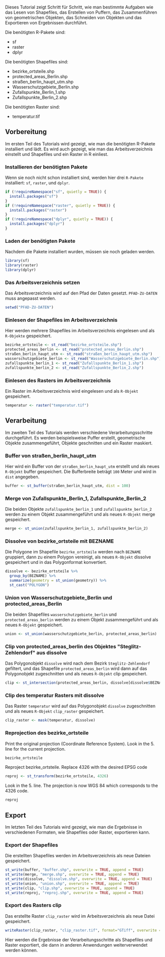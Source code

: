 Dieses Tutorial zeigt Schritt für Schritt, wie man bestimmte Aufgaben wie das Lesen von Shapefiles, das Erstellen von Puffern, das Zusammenführen von geometrischen Objekten, das Schneiden von Objekten und das Exportieren von Ergebnissen durchführt.

Die benötigten R-Pakete sind:

- sf
- raster
- dplyr


Die benötigten Shapefiles sind: 

  -  bezirke_ortsteile.shp
  -  protected_areas_Berlin.shp
  -  straßen_berlin_haupt_utm.shp
  -  Wasserschutzgebiete_Berlin.shp
  -  Zufallspunkte_Berlin_1.shp
  -  Zufallspunkte_Berlin_2.shp

Die benötigten Raster sind: 

  -  temperatur.tif

## Vorbereitung
Im ersten Teil des Tutorials wird gezeigt, wie man die benötigten R-Pakete installiert und lädt. Es wird auch gezeigt, wie man das Arbeitsverzeichnis einstellt und Shapefiles und ein Raster in R einliest.

### Installieren der benötigten Pakete
Wenn sie noch nicht schon installiert sind, werden hier drei `R-Pakete` installiert: `sf`, `raster`, und `dplyr`.

```r
if (!requireNamespace("sf", quietly = TRUE)) {
  install.packages("sf")
}
if (!requireNamespace("raster", quietly = TRUE)) {
  install.packages("raster")
}
if (!requireNamespace("dplyr", quietly = TRUE)) {
  install.packages("dplyr")
}
```

### Laden der benötigten Pakete

Nachdem die Pakete installiert wurden, müssen sie noch geladen werden.

```r
library(sf)
library(raster)
library(dplyr)
```

### Das Arbeitsverzeichnis setzen

Das Arbeitsverzeichnis wird auf den Pfad der Daten gesetzt. `PFAD-ZU-DATEN` muss angepasst werden.

```r
setwd("PFAD-ZU-DATEN")
```

### Einlesen der Shapefiles im Arbeitsverzeichnis

Hier werden mehrere Shapefiles im Arbeitsverzeichnis eingelesen und als `R-Objekte` gespeichert.

```r
bezirke_ortsteile <- st_read("bezirke_ortsteile.shp")
protected_areas_berlin <- st_read("protected_areas_Berlin.shp")
straßen_berlin_haupt_utm <- st_read("straßen_berlin_haupt_utm.shp")
wasserschutzgebiete_berlin <- st_read("Wasserschutzgebiete_Berlin.shp")
zufallspunkte_berlin_1 <- st_read("Zufallspunkte_Berlin_1.shp")
zufallspunkte_berlin_2 <- st_read("Zufallspunkte_Berlin_2.shp")
```

### Einlesen des Rasters im Arbeitsverzeichnis

Ein Raster im Arbeitsverzeichnis wird eingelesen und als `R-Objekt` gespeichert.

```r
temperatur <- raster("temperatur.tif")
```

## Verarbeitung
Im zweiten Teil des Tutorials werden verschiedene Verarbeitungsschritte durchgeführt. Es werden beispielsweise Puffer erstellt, geometrische Objekte zusammengeführt, Objekte geschnitten und ein Raster maskiert.

### Buffer von straßen_berlin_haupt_utm

Hier wird ein Buffer von der `straßen_berlin_haupt_utm` erstellt und als neues `R-Objekt` buffer gespeichert. Die Bufferbreite beträgt `100` Meter und wird in `dist` angegeben.

```r
buffer <- st_buffer(straßen_berlin_haupt_utm, dist = 100)
```

### Merge von Zufallspunkte_Berlin_1, Zufallspunkte_Berlin_2

Die beiden Objekte `zufallspunkte_berlin_1` und `zufallspunkte_berlin_2` werden zu einem Objekt zusammengeführt und als neues `R-Objekt` merge gespeichert.

```r
merge <- st_union(zufallspunkte_berlin_1, zufallspunkte_berlin_2)
```

### Dissolve von bezirke_ortsteile mit BEZNAME

Die Polygone im Shapefile `bezirke_ortsteile` werden nach `BEZNAME` gruppiert, dann zu einem Polygon vereinigt, als neues `R-Objekt` dissolve gespeichert und in das Polygonformat konvertiert.

```r
dissolve <- bezirke_ortsteile %>%
  group_by(BEZNAME) %>%
  summarize(geometry = st_union(geometry)) %>%
  st_cast("POLYGON")
```

### Union von Wasserschutzgebiete_Berlin und protected_areas_Berlin

Die beiden Shapefiles `wasserschutzgebiete_berlin` und `protected_areas_berlin` werden zu einem Objekt zusammengeführt und als neues ``R-Objekt`` gespeichert.

```r
union <- st_union(wasserschutzgebiete_berlin, protected_areas_berlin)
```

### Clip von protected_areas_berlin des Objektes "Steglitz-Zehlendorf" aus dissolve

Das Polygonobjekt `dissolve` wird nach dem Bezirk `Steglitz-Zehlendorf` gefiltert, und das Shapefile `protected_areas_berlin` wird dann auf das Polygonobjekt zugeschnitten und als neues `R-Objekt` clip gespeichert.

```r
clip <- st_intersection(protected_areas_berlin, dissolve[dissolve$BEZNAME == "Steglitz-Zehlendorf", ])
```

### Clip des temperatur Rasters mit dissolve

Das Raster `temperatur` wird auf das Polygonobjekt `dissolve` zugeschnitten und als neues `R-Objekt` `clip_raster` gespeichert.

```r
clip_raster <- mask(temperatur, dissolve)
```

### Reprojection des bezirke_ortsteile

Print the original projection (Coordinate Reference System). Look in the 5. line for the current projection.

```r
bezirke_ortsteile 
```

Reproject bezirke_ortsteile. Replace 4326 with the desired EPSG code

```r
reproj <- st_transform(bezirke_ortsteile, 4326) 
```

Look in the 5. line. The projection is now WGS 84 which corresponds to the 4326 code.

```r
reproj
```

## Export
Im letzten Teil des Tutorials wird gezeigt, wie man die Ergebnisse in verschiedenen Formaten, wie Shapefiles oder Raster, exportieren kann.

### Export der Shapefiles

Die erstellten Shapefiles werden im Arbeitsverzeichnis als neue Dateien gespeichert.

```r
st_write(buffer, "buffer.shp", overwrite = TRUE, append = TRUE)
st_write(merge, "merge.shp", overwrite = TRUE, append = TRUE)
st_write(dissolve, "dissolve.shp", overwrite = TRUE, append = TRUE)
st_write(union, "union.shp", overwrite = TRUE, append = TRUE)
st_write(clip, "clip.shp", overwrite = TRUE, append = TRUE)
st_write(reproj, "reproj.shp", overwrite = TRUE, append = TRUE)
```

### Export des Rasters clip

Das erstellte Raster `clip_raster` wird im Arbeitsverzeichnis als neue Datei gespeichert.

```r
writeRaster(clip_raster, "clip_raster.tif", format="GTiff", overwrite = TRUE)
```

Hier werden die Ergebnisse der Verarbeitungsschritte als Shapefiles und Raster exportiert, die dann in anderen Anwendungen weiterverwendet werden können.

